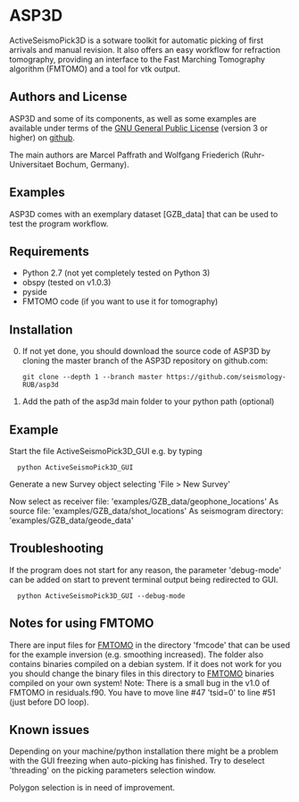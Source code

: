 # ASP3D

ActiveSeismoPick3D is a sotware toolkit for automatic picking of first arrivals and manual revision.
It also offers an easy workflow for refraction tomography, providing an interface to the Fast Marching Tomography algorithm (FMTOMO) and a tool for vtk output.


## Authors and License

ASP3D and some of its components, as well as some examples
are available under terms of the [GNU General Public License](LICENSE) (version 3 or higher)
on [github](https://github.com/seismology-RUB/asp3d).

The main authors are Marcel Paffrath and Wolfgang Friederich (Ruhr-Universitaet Bochum, Germany).


## Examples

ASP3D comes with an exemplary dataset [GZB_data] that can be used to test the program workflow.


## Requirements

* Python 2.7 (not yet completely tested on Python 3)
* obspy (tested on v1.0.3)
* pyside
* FMTOMO code (if you want to use it for tomography)


## Installation

0. If not yet done, you should download the source code of ASP3D by cloning the master branch of the ASP3D repository on github.com:
     ```
     git clone --depth 1 --branch master https://github.com/seismology-RUB/asp3d
     ```

1. Add the path of the asp3d main folder to your python path (optional)


## Example

Start the file ActiveSeismoPick3D_GUI e.g. by typing

      python ActiveSeismoPick3D_GUI

Generate a new Survey object selecting 'File > New Survey'

Now select as receiver file:
'examples/GZB_data/geophone_locations'
As source file:
'examples/GZB_data/shot_locations'
As seismogram directory:
'examples/GZB_data/geode_data'


## Troubleshooting

If the program does not start for any reason, the parameter 'debug-mode' can be added on start to prevent terminal output being redirected to GUI.

      python ActiveSeismoPick3D_GUI --debug-mode


## Notes for using FMTOMO

There are input files for [FMTOMO](http://rses.anu.edu.au/~nick/fmtomo.html) in the directory 'fmcode' that can be used for the example inversion (e.g. smoothing increased). The folder also contains binaries compiled on a debian system. If it does not work for you you should change the binary files in this directory to [FMTOMO](http://rses.anu.edu.au/~nick/fmtomo.html) binaries compiled on your own system!
Note: There is a small bug in the v1.0 of FMTOMO in residuals.f90. You have to move line #47 'tsid=0' to line #51 (just before DO loop).


## Known issues

Depending on your machine/python installation there might be a problem with the GUI freezing when auto-picking has finished.
Try to deselect 'threading' on the picking parameters selection window.

Polygon selection is in need of improvement.
